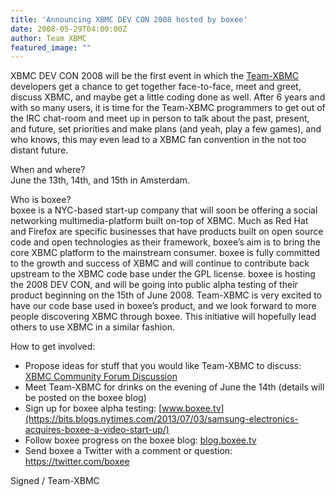 ```yaml
---
title: 'Announcing XBMC DEV CON 2008 hosted by boxee'
date: 2008-05-29T04:00:00Z
author: Team XBMC
featured_image: ""
---
```

XBMC DEV CON 2008 will be the first event in which the [Team-XBMC](https://kodi.wiki/view/Team_XBMC_and_Others) developers get a chance to get together face-to-face, meet and greet, discuss XBMC, and maybe get a little coding done as well. After 6 years and with so many users, it is time for the Team-XBMC programmers to get out of the IRC chat-room and meet up in person to talk about the past, present, and future, set priorities and make plans (and yeah, play a few games), and who knows, this may even lead to a XBMC fan convention in the not too distant future.

 When and where?  
 June the 13th, 14th, and 15th in Amsterdam.

 Who is boxee?  
 boxee is a NYC-based start-up company that will soon be offering a social networking multimedia-platform built on-top of XBMC. Much as Red Hat and Firefox are specific businesses that have products built on open source code and open technologies as their framework, boxee’s aim is to bring the core XBMC platform to the mainstream consumer. boxee is fully committed to the growth and success of XBMC and will continue to contribute back upstream to the XBMC code base under the GPL license. boxee is hosting the 2008 DEV CON, and will be going into public alpha testing of their product beginning on the 15th of June 2008. Team-XBMC is very excited to have our code base used in boxee’s product, and we look forward to more people discovering XBMC through boxee. This initiative will hopefully lead others to use XBMC in a similar fashion.

 How to get involved:  
 * Propose ideas for stuff that you would like Team-XBMC to discuss: [XBMC Community Forum Discussion](https://forum.kodi.tv/showthread.php?tid=33674)  
 * Meet Team-XBMC for drinks on the evening of June the 14th (details will be posted on the boxee blog)  
 * Sign up for boxee alpha testing: [www.boxee.tv](https://bits.blogs.nytimes.com/2013/07/03/samsung-electronics-acquires-boxee-a-video-start-up/)  
 * Follow boxee progress on the boxee blog: [blog.boxee.tv](http://blog.boxee.tv)  
 * Send boxee a Twitter with a comment or question: <https://twitter.com/boxee>

 Signed / Team-XBMC

 